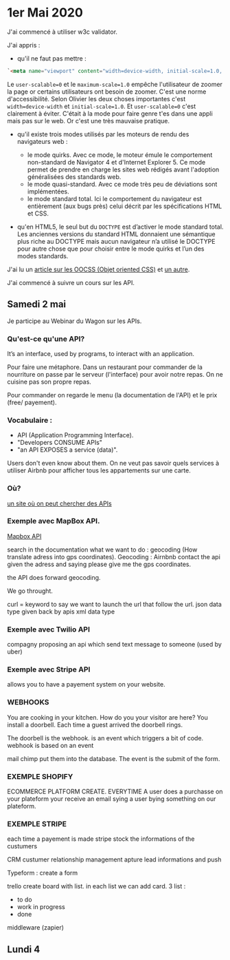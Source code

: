 # 1er Mai 2020

J'ai commencé à utiliser w3c validator.

J'ai appris : 
- qu'il ne faut pas mettre : 
```html
`<meta name="viewport" content="width=device-width, initial-scale=1.0, maximum-scale=1.0, shrink-to-fit=no, user-scalable=0" />`
```
Le `user-scalable=0` et le `maximum-scale=1.0` empêche l'utilisateur de zoomer la page or certains utilisateurs ont besoin de zoomer. C'est une norme d'accessibilité. Selon Olivier les deux choses importantes c'est `width=device-width` et `initial-scale=1.0`. Et `user-scalable=0` c'est clairement à éviter. C'était à la mode pour faire genre t'es dans une appli mais pas sur le web. Or c'est une très mauvaise pratique. 

- qu'il existe trois modes utilisés par les moteurs de rendu des navigateurs web : 
    - le mode quirks. Avec ce mode, le moteur émule le comportement non-standard de Navigator 4 et d'Internet Explorer 5. Ce mode permet de prendre en charge les sites web rédigés avant l'adoption généralisées des standards web.
    - le mode quasi-standard. Avec ce mode très peu de déviations sont implémentées.
    - le mode standard total. Ici le comportement du navigateur est entièrement (aux bugs près) celui décrit par les spécifications HTML et CSS. 

- qu'en HTML5, le seul but du `DOCTYPE` est d’activer le mode standard total. Les anciennes versions du standard HTML donnaient une sémantique plus riche au DOCTYPE mais aucun navigateur n’a utilisé le DOCTYPE pour autre chose que pour choisir entre le mode quirks et l’un des modes standards.

J'ai lu un [article sur les OOCSS (Objet oriented CSS)](https://www.alsacreations.com/article/lire/1641-bonnes-pratiques-en-css-bem-et-oocss.html) et [un autre](https://www.nicoespeon.com/fr/2013/05/plongee-au-coeur-de-oocss/).

J'ai commencé à suivre un cours sur les API.  

## Samedi 2 mai

Je participe au Webinar du Wagon sur les APIs.

### Qu'est-ce qu'une API?

It’s an interface, used by programs, to interact with an application.

Pour faire une métaphore. Dans un restaurant pour commander de la nourriture on passe par le serveur (l'interface) pour avoir notre repas. On ne cuisine pas son propre repas. 

Pour commander on regarde le menu (la documentation de l'API) et le prix (free/ payement). 

### Vocabulaire : 
- API (Application Programming Interface). 
- "Developers CONSUME APIs" 
- "an API EXPOSES a service (data)".

Users don't even know about them. On ne veut pas savoir quels services à utiliser Airbnb pour afficher tous les appartements sur une carte. 

### Où? 

[un site où on peut chercher des APIs](https://www.programmableweb.com/)

### Exemple avec MapBox API.

[Mapbox API](https://www.mapbox.com/)

search in the documentation what we want to do : geocoding (How translate adress into gps coordinates). Geocoding : Airnbnb contact the api given the adress and saying please give me the gps coordinates.

the API does forward geocoding. 

We go throught. 

curl =  keyword to say we want to launch the url that follow the url. 
json data type given back by apis
xml data type 

### Exemple avec Twilio API

compagny proposing an api which send text message to someone (used by uber)

### Exemple avec Stripe API

allows you to have a payement system on your website.

### WEBHOOKS

You are cooking in your kitchen. How do you your visitor are here? You install a doorbell. Each time a guest arrived the doorbell rings. 

The doorbell is the webhook. is an event which triggers a bit of code. 
 webhook is based on an event
 
 mail chimp put them into the database. The event is the submit of the form. 
 
### EXEMPLE SHOPIFY 
 
ECOMMERCE PLATFORM CREATE. EVERYTIME A user does a purchasse on your plateform your receive an email sying a user bying something on our plateform. 

### EXEMPLE STRIPE 

each time a payement is made stripe stock the informations of the custumers

CRM custumer relationship management 
apture lead informations and push 

Typeform : create a form 

trello create board with list. in each list we can add card. 
3 list :
- to do
- work in progress
- done

middleware (zapier)





## Lundi 4
